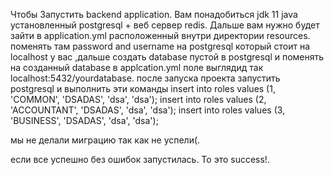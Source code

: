 Чтобы Запустить backend application.
Вам понадобиться jdk 11 java установленный postgresql + веб сервер redis.
Дальше вам нужно будет зайти в application.yml расположенный внутри директории resources.
поменять там password and username на postgresql который стоит на localhost у вас
,дальше создать database пустой в postgresql и поменять на созданный database в applcation.yml
поле выглядид так localhost:5432/yourdatabase.
после запуска проекта
запустить postgresql и выполнить эти команды
insert into roles values (1, 'COMMON', 'DSADAS', 'dsa', 'dsa');
insert into roles values (2, 'ACCOUNTANT', 'DSADAS', 'dsa', 'dsa');
insert into roles values (3, 'BUSINESS', 'DSADAS', 'dsa', 'dsa');

мы не делали миграцию так как не успели(.

если все успешно без ошибок запустилась. То это success!.
